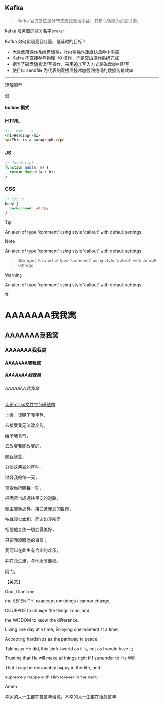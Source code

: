 ## Kafka

> Kafka 官方定位是分布式流式处理平台，其核心功能为消息引擎。


<div class="myTip">

kafka 服务器的官方名字`broker`
</div>




<div class="myNote">

Kafka 如何实现高吞吐量、低延时的目标？  
- 大量使用操作系统页缓存，对内存操作速度快且命中率高
- Kafka 不直接参与物理 I/O 操作，而是交由操作系统完成
- 摒弃了磁盘随机读/写操作，采用追加写入方式使磁盘`顺序`读/写
- 使用以 sendfile 为代表的零拷贝技术加强网络间的数据传输效率

</div>


















----------------------------------------------------------

<span class='header5'>理解原型<span>

<span class='large bold'> 倡 </span> <i class="my-no-should iconfont icon-bug"></i> 

<h4 class = 'auto-sort-sub1'>builder 模式<i class="my-should iconfont icon-yes"></i></h4>




<!-- tabs:start -->

### **HTML**

```html
<!-- HTML -->
<h1>Heading</h1>
<p>This is a paragraph.</p>
```

### **JS**

```js
// JavaScript
function add(a, b) {
  return Number(a + b);
}
```

### **CSS**

```css
/* CSS */
body {
  background: white;
}
```

<!-- tabs:end -->

> [!Tip]
> An alert of type 'comment' using style 'callout' with default settings.


> [!Note]
> An alert of type 'comment' using style 'callout' with default settings.


> [!Danger]
> An alert of type 'comment' using style 'callout' with default settings.

> [!Warning]
> An alert of type 'comment' using style 'callout' with default settings.

 ✿ []()



# AAAAAAA我我窝
## AAAAAAA我我窝
### AAAAAAA我我窝
#### AAAAAAA我我窝
##### AAAAAAA我我窝
###### AAAAAAA我我窝

[认识.class文件字节码结构](https://www.jianshu.com/p/e5062d62a3d1)

上帝，请赐予我平静，

去接受我无法改变的。

给予我勇气，

去改变我能改变的，

赐我智慧，

分辨这两者的区别。



过好我的每一天，

享受你所赐每一刻，

把困苦当成通往平安的道路，

像主耶稣那样，接受这罪恶的世界，

按其现实本相，而非如我所愿

相信他会使一切变得美好，

只要我顺服他的旨意；

我可以在此生有合宜的欢乐，

并在永生里，与他永享至福。



阿门。



【英文】



God, Grant me



the SERENITY, to accept the things I cannot change,

COURAGE to change the things I can, and

the WISDOM to know the difference.



Living one day at a time; Enjoying one moment at a time;

Accepting hardships as the pathway to peace.



Taking as He did, this sinful world as it is, not as I would have it;

Trusting that He will make all things right if I surrender to His Will.

That I may be reasonably happy in this life, and

supremely happy with Him forever in the next.



Amen 


幸运的人一生都在被童年治愈，不幸的人一生都在治愈童年

